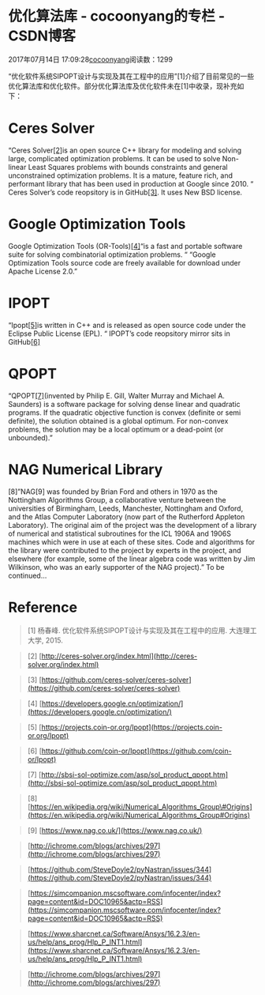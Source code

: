 
# 优化算法库 - cocoonyang的专栏 - CSDN博客


2017年07月14日 17:09:28[cocoonyang](https://me.csdn.net/cocoonyang)阅读数：1299


“优化软件系统SIPOPT设计与实现及其在工程中的应用”[1]介绍了目前常见的一些优化算法库和优化软件。部分优化算法库及优化软件未在[1]中收录，现补充如下：
# Ceres Solver
“Ceres Solver[[2]](http://ceres-solver.org/index.html)is an open source C++ library for modeling and solving large, complicated optimization problems. It can be used to solve Non-linear Least Squares problems with bounds constraints and general unconstrained optimization problems. It is a mature, feature rich, and performant library that has been used in production at Google since 2010. “
Ceres Solver’s code reopsitory is in GitHub[[3]](https://github.com/ceres-solver/ceres-solver). It uses New BSD license.
# Google Optimization Tools
Google Optimization Tools (OR-Tools)[[4]](https://developers.google.cn/optimization/)“is a fast and portable software suite for solving combinatorial optimization problems. “
“Google Optimization Tools source code are freely available for download under Apache License 2.0.”
# IPOPT
“Ipopt[[5]](https://projects.coin-or.org/Ipopt)is written in C++ and is released as open source code under the Eclipse Public License (EPL). “
IPOPT’s code reopsitory mirror sits in GitHub[[6]](https://github.com/coin-or/Ipopt)
# QPOPT
“QPOPT[[7]](http://sbsi-sol-optimize.com/asp/sol_product_qpopt.htm)(invented by Philip E. Gill, Walter Murray and Michael A. Saunders) is a software package for solving dense linear and quadratic programs. If the quadratic objective function is convex (definite or semi definite), the solution obtained is a global optimum. For non-convex problems, the solution may be a local optimum or a dead-point (or unbounded).”
# NAG Numerical Library
[8]”NAG[9] was founded by Brian Ford and others in 1970 as the Nottingham Algorithms Group, a collaborative venture between the universities of Birmingham, Leeds, Manchester, Nottingham and Oxford, and the Atlas Computer Laboratory (now part of the Rutherford Appleton Laboratory). The original aim of the project was the development of a library of numerical and statistical subroutines for the ICL 1906A and 1906S machines which were in use at each of these sites. Code and algorithms for the library were contributed to the project by experts in the project, and elsewhere (for example, some of the linear algebra code was written by Jim Wilkinson, who was an early supporter of the NAG project).”
To be continued…
# Reference
> [1] 杨春峰. 优化软件系统SIPOPT设计与实现及其在工程中的应用. 大连理工大学, 2015.

> [2]
> [http://ceres-solver.org/index.html](http://ceres-solver.org/index.html)

> [3]
> [https://github.com/ceres-solver/ceres-solver](https://github.com/ceres-solver/ceres-solver)

> [4]
> [https://developers.google.cn/optimization/](https://developers.google.cn/optimization/)

> [5]
> [https://projects.coin-or.org/Ipopt](https://projects.coin-or.org/Ipopt)

> [6]
> [https://github.com/coin-or/Ipopt](https://github.com/coin-or/Ipopt)

> [7]
> [http://sbsi-sol-optimize.com/asp/sol_product_qpopt.htm](http://sbsi-sol-optimize.com/asp/sol_product_qpopt.htm)

> [8]
> [https://en.wikipedia.org/wiki/Numerical_Algorithms_Group\#Origins](https://en.wikipedia.org/wiki/Numerical_Algorithms_Group#Origins)

> [9]
> [https://www.nag.co.uk/](https://www.nag.co.uk/)

> [http://ichrome.com/blogs/archives/297](http://ichrome.com/blogs/archives/297)

> [https://github.com/SteveDoyle2/pyNastran/issues/344](https://github.com/SteveDoyle2/pyNastran/issues/344)

> [https://simcompanion.mscsoftware.com/infocenter/index?page=content&id=DOC10965&actp=RSS](https://simcompanion.mscsoftware.com/infocenter/index?page=content&id=DOC10965&actp=RSS)

> [https://www.sharcnet.ca/Software/Ansys/16.2.3/en-us/help/ans_prog/Hlp_P_INT1.html](https://www.sharcnet.ca/Software/Ansys/16.2.3/en-us/help/ans_prog/Hlp_P_INT1.html)

> [http://ichrome.com/blogs/archives/297](http://ichrome.com/blogs/archives/297)


